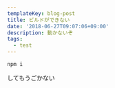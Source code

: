 ```yaml
---
templateKey: blog-post
title: ビルドができない
date: '2018-06-27T09:07:06+09:00'
description: 動かないぞ
tags:
  - test
---
```

`npm i`

してもうごかない

